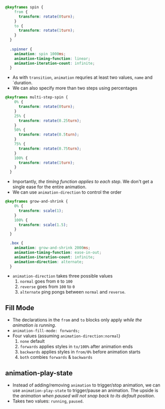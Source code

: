 ```css
@keyframes spin {
    from {
      transform: rotate(0turn);
    }
    to {
      transform: rotate(1turn);
    }
  }
  
  .spinner {
    animation: spin 1000ms;
    animation-timing-function: linear;
    animation-iteration-count: infinite;
  }
```
- As with `transition`, `animation` requries at least two values, `name` and `duration.
- We can also specify more than two steps using percentages
```css
@keyframes multi-step-spin {
    0% {
      transform: rotate(0turn);
    }
    25% {
      transform: rotate(0.25turn);
    }
    50% {
      transform: rotate(0.5turn);
    }
    75% {
      transform: rotate(0.75turn);
    }
    100% {
      transform: rotate(1turn);
    }
  }
```
- Importantly, _the timing function applies to each step_. We don't get a single ease for the entire animation. 
- We can use `animation-direction` to control the order
```css
@keyframes grow-and-shrink {
    0% {
      transform: scale(1);
    }
    100% {
      transform: scale(1.5);
    }
  }

  .box {
    animation: grow-and-shrink 2000ms;
    animation-timing-function: ease-in-out;
    animation-iteration-count: infinite;
    animation-direction: alternate;
  }
```
- `animation-direction` takes three possible values
	1. `normal` goes from `0` to `100`
	2. `reverse` goes from `100` to `0`
	3. `alternate` ping pongs between `normal` and `reverse`.

## Fill Mode
- The declarations in the `from` and `to` blocks only apply _while the animation is running_. 
- `animation-fill-mode: forwards;`
- Four values (assuming `animation-direction:normal`)
	1. `none` default
	2. `forwards` applies styles in `to/100%` after animation ends
	3. `backwards` applies styles in `from/0%` before animation starts
	4. `both` combies `forwards` & `backwards`

## animation-play-state
- Instead of adding/removing `animation` to trigger/stop animation, we can use `animation-play-state` to trigger/pause an animation. The upside is the *animation when paused will not snap back to its default position*.
- Takes two values: `running`, `paused`.
